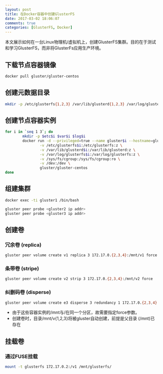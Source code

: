 ```yaml
---
layout: post
title: 在Docker容器中创建GlusterFS
date: 2017-03-02 18:06:07
comments: true
categories: [GlusterFS, Docker]
---
```


本文展示如何在一台Linux物理机/虚拟机上，创建GlusterFS集群。目的在于测试和学习GlusterFS，而非将GlusterFs应用生产环境。

## 下载节点容器镜像

```bash
docker pull gluster/gluster-centos
```

## 创建元数据目录

```bash
mkdir -p /etc/glusterfs{1,2,3} /var/lib/glusterd{1,2,3} /var/log/glusterfs{1,2,3}
```

## 创建节点容器实例

```bash
for i in `seq 1 3`; do
        mkdir -p $etc$i $var$i $log$i
        docker run -d --privileged=true --name gluster$i --hostname=gluster$i \
                -v /etc/glusterfs$i:/etc/glusterfs:z \
                -v /var/lib/glusterd$i:/var/lib/glusterd:z \
                -v /var/log/glusterfs$i:/var/log/glusterfs:z \
                -v /sys/fs/cgroup:/sys/fs/cgroup:ro \
                -v /dev:/dev \
                gluster/gluster-centos
done
```

## 组建集群

```bash
docker exec -ti gluster1 /bin/bash
```

```bash
gluster peer probe <gluster2 ip addr>
gluster peer probe <gluster3 ip addr>
```

## 创建卷

### 冗余卷 (replica)

```bash
gluster peer volume create v1 replica 3 172.17.0.{2,3,4}:/mnt/v1 force
```

### 条带卷 (stripe)

```bash
gluster peer volume create v2 strip 3 172.17.0.{2,3,4}:/mnt/v2 force
```

### 纠删码卷 (disperse)

```bash
gluster peer volume create e3 disperse 3 redundancy 1 172.17.0.{2,3,4}:/mnt/v3 force
```

* 由于这些容器实例的/mnt与/在同一个分区，故需要指定force参数。
* 创建卷时，目录/mnt/v{1,2,3}将被gluster自动创建，前提是父目录 (/mnt)已存在

## 挂载卷

### 通过FUSE挂载

```bash
mount -t glusterfs 172.17.0.2:/v1 /mnt/glusterfs/
```
